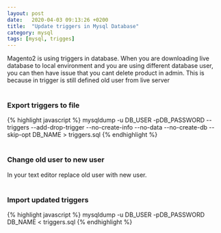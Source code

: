 ```yaml
---
layout: post
date:   2020-04-03 09:13:26 +0200
title:  "Update triggers in Mysql Database"
category: mysql
tags: [mysql, trigges]
---
```


Magento2 is using triggers in database. When you are downloading live database to local environment and you are using different database user, you can then have issue that you cant delete product in admin. This is because in trigger is still defined old user from live server
<br /><br />


<h3>Export triggers to file</h3>
{% highlight javascript %}
mysqldump -u DB_USER -pDB_PASSWORD --triggers --add-drop-trigger --no-create-info --no-data --no-create-db --skip-opt DB_NAME > triggers.sql
{% endhighlight %}
<br /><br >

<h3>Change old user to new user</h3>
In your text editor replace old user with new user.
<br /><br >

<h3>Import updated triggers</h3>
{% highlight javascript %}
mysqldump -u DB_USER -pDB_PASSWORD DB_NAME < triggers.sql
{% endhighlight %}
